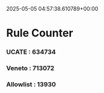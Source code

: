 2025-05-05 04:57:38.610789+00:00
# Rule Counter 
 ### UCATE : 634734

 ### Veneto : 713072

 ### Allowlist : 13930